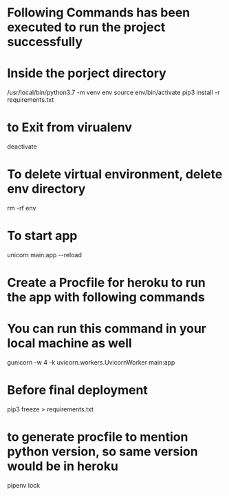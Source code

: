 # Following Commands has been executed to run the project successfully
# Inside the porject directory
/usr/local/bin/python3.7 -m venv env
source env/bin/activate
pip3 install -r requirements.txt

# to Exit from virualenv
deactivate

# To delete virtual environment, delete env directory
rm -rf env

# To start app
unicorn main:app --reload

# Create a Procfile for heroku to run the app with following commands
# You can run this command in your local machine as well
gunicorn -w 4 -k uvicorn.workers.UvicornWorker main:app

# Before final deployment
pip3 freeze > requirements.txt


# to generate procfile to mention python version, so same version would be in heroku
pipenv lock
